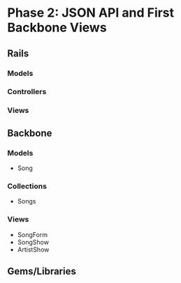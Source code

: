 # Phase 2: JSON API and First Backbone Views

## Rails
### Models

### Controllers

### Views


## Backbone
### Models
* Song

### Collections
* Songs

### Views
* SongForm
* SongShow
* ArtistShow

## Gems/Libraries
